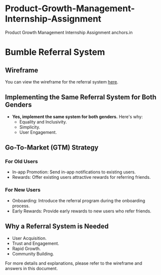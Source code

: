 # Product-Growth-Management-Internship-Assignment
Product Growth Management Internship Assignment anchors.in
# Bumble Referral System

## Wireframe

You can view the wireframe for the referral system [here](https://yourusername.github.io/yourrepositoryname/wireframe.html).

## Implementing the Same Referral System for Both Genders

- **Yes, implement the same system for both genders.** Here's why:
  - Equality and Inclusivity.
  - Simplicity.
  - User Engagement.

## Go-To-Market (GTM) Strategy

### For Old Users

- In-app Promotion: Send in-app notifications to existing users.
- Rewards: Offer existing users attractive rewards for referring friends.

### For New Users

- Onboarding: Introduce the referral program during the onboarding process.
- Early Rewards: Provide early rewards to new users who refer friends.

## Why a Referral System is Needed

- User Acquisition.
- Trust and Engagement.
- Rapid Growth.
- Community Building.

For more details and explanations, please refer to the wireframe and answers in this document.
